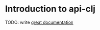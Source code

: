 # Introduction to api-clj

TODO: write [great documentation](http://jacobian.org/writing/what-to-write/)
